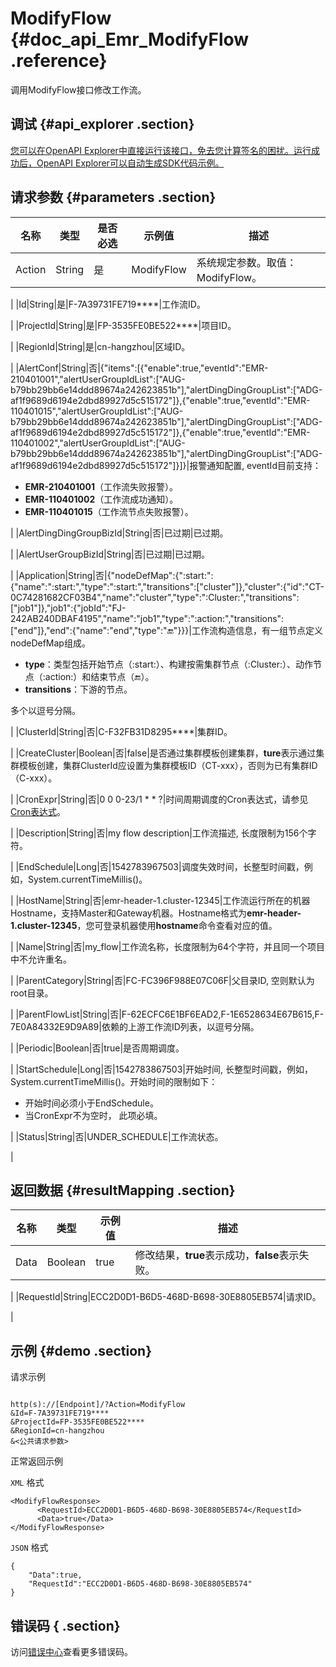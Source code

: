 # ModifyFlow {#doc_api_Emr_ModifyFlow .reference}

调用ModifyFlow接口修改工作流。

## 调试 {#api_explorer .section}

[您可以在OpenAPI Explorer中直接运行该接口，免去您计算签名的困扰。运行成功后，OpenAPI Explorer可以自动生成SDK代码示例。](https://api.aliyun.com/#product=Emr&api=ModifyFlow&type=RPC&version=2016-04-08)

## 请求参数 {#parameters .section}

|名称|类型|是否必选|示例值|描述|
|--|--|----|---|--|
|Action|String|是|ModifyFlow|系统规定参数。取值：ModifyFlow。

 |
|Id|String|是|F-7A39731FE719\*\*\*\*|工作流ID。

 |
|ProjectId|String|是|FP-3535FE0BE522\*\*\*\*|项目ID。

 |
|RegionId|String|是|cn-hangzhou|区域ID。

 |
|AlertConf|String|否|\{"items":\[\{"enable":true,"eventId":"EMR-210401001","alertUserGroupIdList":\["AUG-b79bb29bb6e14ddd89674a242623851b"\],"alertDingDingGroupList":\["ADG-af1f9689d6194e2dbd89927d5c515172"\]\},\{"enable":true,"eventId":"EMR-110401015","alertUserGroupIdList":\["AUG-b79bb29bb6e14ddd89674a242623851b"\],"alertDingDingGroupList":\["ADG-af1f9689d6194e2dbd89927d5c515172"\]\},\{"enable":true,"eventId":"EMR-110401002","alertUserGroupIdList":\["AUG-b79bb29bb6e14ddd89674a242623851b"\],"alertDingDingGroupList":\["ADG-af1f9689d6194e2dbd89927d5c515172"\]\}\]\}|报警通知配置, eventId目前支持：

 -   **EMR-210401001**（工作流失败报警）。
-   **EMR-110401002**（工作流成功通知）。
-   **EMR-110401015**（工作流节点失败报警）。

 |
|AlertDingDingGroupBizId|String|否|已过期|已过期。

 |
|AlertUserGroupBizId|String|否|已过期|已过期。

 |
|Application|String|否|\{"nodeDefMap":\{":start:":\{"name":":start:","type":":start:","transitions":\["cluster"\]\},"cluster":\{"id":"CT-0C74281682CF03B4","name":"cluster","type":":Cluster:","transitions":\["job1"\]\},"job1":\{"jobId":"FJ-242AB240DBAF4195","name":"job1","type":":action:","transitions":\["end"\]\},"end":\{"name":"end","type":":end:"\}\}\}|工作流构造信息，有一组节点定义nodeDefMap组成。

 -   **type**：类型包括开始节点（:start:）、构建按需集群节点（:Cluster:）、动作节点（:action:）和结束节点（:end:）。
-   **transitions**：下游的节点。

 多个以逗号分隔。

 |
|ClusterId|String|否|C-F32FB31D8295\*\*\*\*|集群ID。

 |
|CreateCluster|Boolean|否|false|是否通过集群模板创建集群，**ture**表示通过集群模板创建，集群ClusterId应设置为集群模板ID（CT-xxx），否则为已有集群ID（C-xxx）。

 |
|CronExpr|String|否|0 0 0-23/1 \* \* ?|时间周期调度的Cron表达式，请参见[Cron表达式](https://docs.oracle.com/cd/E12058_01/doc/doc.1014/e12030/cron_expressions.htm)。

 |
|Description|String|否|my flow description|工作流描述, 长度限制为156个字符。

 |
|EndSchedule|Long|否|1542783967503|调度失效时间，长整型时间戳，例如，System.currentTimeMillis\(\)。

 |
|HostName|String|否|emr-header-1.cluster-12345|工作流运行所在的机器Hostname，支持Master和Gateway机器。Hostname格式为**emr-header-1.cluster-12345**，您可登录机器使用**hostname**命令查看对应的值。

 |
|Name|String|否|my\_flow|工作流名称，长度限制为64个字符，并且同一个项目中不允许重名。

 |
|ParentCategory|String|否|FC-FC396F988E07C06F|父目录ID, 空则默认为root目录。

 |
|ParentFlowList|String|否|F-62ECFC6E1BF6EAD2,F-1E6528634E67B615,F-7E0A84332E9D9A89|依赖的上游工作流ID列表，以逗号分隔。

 |
|Periodic|Boolean|否|true|是否周期调度。

 |
|StartSchedule|Long|否|1542783867503|开始时间, 长整型时间戳，例如，System.currentTimeMillis\(\)。开始时间的限制如下：

 -   开始时间必须小于EndSchedule。
-   当CronExpr不为空时， 此项必填。

 |
|Status|String|否|UNDER\_SCHEDULE|工作流状态。

 |

## 返回数据 {#resultMapping .section}

|名称|类型|示例值|描述|
|--|--|---|--|
|Data|Boolean|true|修改结果，**true**表示成功，**false**表示失败。

 |
|RequestId|String|ECC2D0D1-B6D5-468D-B698-30E8805EB574|请求ID。

 |

## 示例 {#demo .section}

请求示例

``` {#request_demo}

http(s)://[Endpoint]/?Action=ModifyFlow
&Id=F-7A39731FE719****
&ProjectId=FP-3535FE0BE522****
&RegionId=cn-hangzhou
&<公共请求参数>

```

正常返回示例

`XML` 格式

``` {#xml_return_success_demo}
<ModifyFlowResponse>
	  <RequestId>ECC2D0D1-B6D5-468D-B698-30E8805EB574</RequestId>
	  <Data>true</Data>
</ModifyFlowResponse>
```

`JSON` 格式

``` {#json_return_success_demo}
{
	"Data":true,
	"RequestId":"ECC2D0D1-B6D5-468D-B698-30E8805EB574"
}
```

## 错误码 { .section}

访问[错误中心](https://error-center.alibabacloud.com/status/product/Emr)查看更多错误码。

